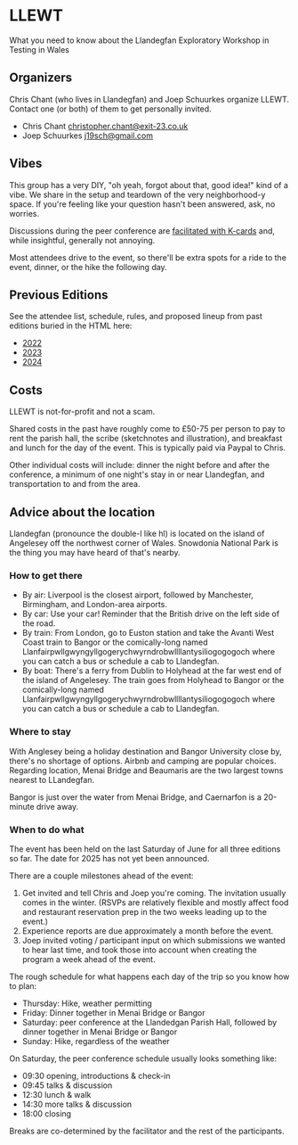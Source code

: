 # LLEWT
What you need to know about the Llandegfan Exploratory Workshop in Testing in Wales

## Organizers

Chris Chant (who lives in Llandegfan) and Joep Schuurkes organize LLEWT. Contact one (or both) of them to get personally invited. 

- Chris Chant christopher.chant@exit-23.co.uk
- Joep Schuurkes j19sch@gmail.com

## Vibes

This group has a very DIY, "oh yeah, forgot about that, good idea!" kind of a vibe. We share in the setup and teardown of the very neighborhood-y space. If you're feeling like your question hasn't been answered, ask, no worries. 

Discussions during the peer conference are [facilitated with K-cards](https://j19sch.github.io/blog/2022/structuring-group-discussions-with-k-cards/) and, while insightful, generally not annoying. 

Most attendees drive to the event, so there'll be extra spots for a ride to the event, dinner, or the hike the following day. 

## Previous Editions

See the attendee list, schedule, rules, and proposed lineup from past editions buried in the HTML here: 

- [2022](https://github.com/j19sch/slides/blob/master/llewt-2022.html)
- [2023](https://github.com/j19sch/slides/blob/master/llewt-2023.html)
- [2024](https://github.com/j19sch/slides/blob/master/llewt-2024.html)

## Costs

LLEWT is not-for-profit and not a scam. 

Shared costs in the past have roughly come to £50-75 per person to pay to rent the parish hall, the scribe (sketchnotes and illustration), and breakfast and lunch for the day of the event. This is typically paid via Paypal to Chris. 

Other individual costs will include: dinner the night before and after the conference, a minimum of one night's stay in or near Llandegfan, and transportation to and from the area.

## Advice about the location

Llandegfan (pronounce the double-l like hl) is located on the island of Angelesey off the northwest corner of Wales. Snowdonia National Park is the thing you may have heard of that's nearby. 

### How to get there

- By air: Liverpool is the closest airport, followed by Manchester, Birmingham, and London-area airports. 
- By car: Use your car! Reminder that the British drive on the left side of the road. 
- By train: From London, go to Euston station and take the Avanti West Coast train to Bangor or the comically-long named Llanfairpwllgwyngyllgogerychwyrndrobwllllantysiliogogogoch where you can catch a bus or schedule a cab to Llandegfan. 
- By boat: There's a ferry from Dublin to Holyhead at the far west end of the island of Angelesey. The train goes from Holyhead to Bangor or the comically-long named Llanfairpwllgwyngyllgogerychwyrndrobwllllantysiliogogogoch where you can catch a bus or schedule a cab to Llandegfan. 

### Where to stay

With Anglesey being a holiday destination and Bangor University close by, there's no shortage of options. Airbnb and camping are popular choices.
Regarding location, Menai Bridge and Beaumaris are the two largest towns nearest to LLandegfan.

Bangor is just over the water from Menai Bridge, and Caernarfon is a 20-minute drive away. 

### When to do what

The event has been held on the last Saturday of June for all three editions so far. The date for 2025 has not yet been announced. 

There are a couple milestones ahead of the event: 

1. Get invited and tell Chris and Joep you're coming. The invitation usually comes in the winter. (RSVPs are relatively flexible and mostly affect food and restaurant reservation prep in the two weeks leading up to the event.)
2. Experience reports are due approximately a month before the event. 
3. Joep invited voting / participant input on which submissions we wanted to hear last time, and took those into account when creating the program a week ahead of the event. 

The rough schedule for what happens each day of the trip so you know how to plan:

- Thursday: Hike, weather permitting
- Friday: Dinner together in Menai Bridge or Bangor
- Saturday: peer conference at the Llandedgan Parish Hall, followed by dinner together in Menai Bridge or Bangor
- Sunday: Hike, regardless of the weather

On Saturday, the peer conference schedule usually looks something like: 

- 09:30 opening, introductions & check-in
- 09:45 talks & discussion
- 12:30 lunch & walk
- 14:30 more talks & discussion
- 18:00 closing

Breaks are co-determined by the facilitator and the rest of the participants. 


